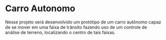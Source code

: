 # Carro Autonomo

Nesse projeto será desenvolvido um protótipo de um carro autônomo capaz de se mover em uma faixa de trânsito fazendo uso de um controle de análise de terreno, localizando o centro de tais faixas.
